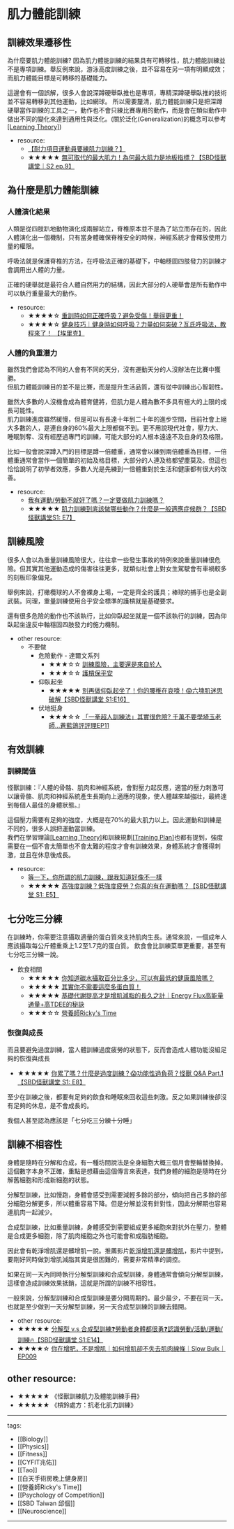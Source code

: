 # 肌力體能訓練

## 訓練效果遷移性
為什麼要肌力體能訓練? 因為肌力體能訓練的結果具有可轉移性，肌力體能訓練並不是專項訓練。舉反例來說，游泳高度訓練之後，並不容易在另一項有明顯成效；而肌力體能目標是可轉移的基礎能力。

這邊會有一個誤解，很多人會說深蹲硬舉臥推也是專項，專精深蹲硬舉臥推的技術並不容易轉移到其他運動，比如網球。
所以需要釐清，肌力體能訓練只是把深蹲硬舉當作訓練的工具之一，動作也不會只練比賽專用的動作，而是會在類似動作中做出不同的變化來達到通用性與泛化。(關於泛化(Generalization)的概念可以參考[[Learning Theory]](/Content/Article/Natural%20Science/Biology/Neuroscience/Learning%20Theory.html#header-5))

* resource:
  * [【耐力項目運動員要練肌力訓練？】](https://www.monstertraining.com.tw/2017/02/07/%e3%80%90%e8%80%90%e5%8a%9b%e9%a0%85%e7%9b%ae%e9%81%8b%e5%8b%95%e5%93%a1%e8%a6%81%e7%b7%b4%e8%82%8c%e5%8a%9b%e8%a8%93%e7%b7%b4%ef%bc%9f%e3%80%91/)
  * ★★★★★ [無可取代的最大肌力！為何最大肌力是地板指標？【SBD怪獸講堂｜S2 ep.9】](https://youtu.be/fgfVk_GtPMA)

## 為什麼是肌力體能訓練

### 人體演化結果
人類是從四肢趴地動物演化成兩腳站立，脊椎原本並不是為了站立而存在的，因此人體演化出一個機制，只有當身體確保脊椎安全的時候，神經系統才會釋放使用力量的權限。

呼吸法就是保護脊椎的方法，在呼吸法正確的基礎下，中軸穩固四肢發力的訓練才會調用出人體的力量。

正確的硬舉就是最符合人體自然用力的結構，因此大部分的人硬舉會是所有動作中可以執行重量最大的動作。

* resource:
  * ★★★★☆ [重訓時如何正確呼吸？避免受傷！舉得更重！](https://www.youtube.com/watch?v=-RqGaejME8o)
  * ★★★★☆ [健身技巧｜健身時如何呼吸？力量如何突破？瓦氏呼吸法，教程來了！ 【埃里克】](https://www.youtube.com/watch?v=5H-qRkogLl8)

### 人體的負重潛力
雖然我們會認為不同的人會有不同的天分，沒有運動天分的人沒辦法在比賽中獲勝。  
但肌力體能訓練目的並不是比賽，而是提升生活品質，還有從中訓練出心智韌性。  

雖然大多數的人沒機會成為體育健將，但肌力是人體為數不多具有極大的上限的成長可能性。  
肌力訓練進度雖然緩慢，但是可以有長達十年到二十年的進步空間，目前社會上絕大多數的人，是連自身的60%最大上限都做不到。更不用說現代社會，壓力大、睡眠剝奪、沒有經歷過專門的訓練，可能大部分的人根本遠遠不及自身的及格限。

比如一般會說深蹲入門的目標是蹲一倍體重，通常會以練到兩倍體重為目標，一倍體重通常會當作一個簡單的初始及格目標，大部分的人連及格都望塵莫及。但這也恰恰說明了初學者效應，多數人光是先練到一倍體重對於生活和健康都有很大的改善。
* resource:
  * [我有運動/勞動不就好了嗎？一定要做肌力訓練嗎？](https://www.monstertraining.com.tw/2019/01/28/%e6%88%91%e6%9c%89%e9%81%8b%e5%8b%95-%e5%8b%9e%e5%8b%95%e4%b8%8d%e5%b0%b1%e5%a5%bd%e4%ba%86%e5%97%8e%ef%bc%9f%e4%b8%80%e5%ae%9a%e8%a6%81%e5%81%9a%e8%82%8c%e5%8a%9b%e8%a8%93%e7%b7%b4%e5%97%8e%ef%bc%9f/)
  * ★★★★★ [肌力訓練到底該做哪些動作？什麼是一般適應症候群？【SBD怪獸講堂S1: E7】](https://youtu.be/Y3i2eZ25E9o)

## 訓練風險
很多人會以為重量訓練風險很大，往往拿一些發生事故的特例來說重量訓練很危險。但其實其他運動造成的傷害往往更多，就類似社會上對女生駕駛會有車禍較多的刻板印象偏見。

舉例來說，打橄欖球的人不會裸身上場，一定是齊全的護具；棒球的捕手也是全副武裝。同理，重量訓練使用合乎安全標準的護槓就是基礎要求。

還有很多危險的動作也不該執行，比如仰臥起坐就是一個不該執行的訓練，因為仰臥起坐違反中軸穩固四肢發力的施力機制。

* other resource:
  * 不要做
    * 危險動作 - 達爾文系列
      * ★★★☆☆ [訓練風險，主要還是來自於人](https://youtu.be/3KxAO6zhEyQ)
      * ★★★☆☆ [護槓保平安](https://youtu.be/FNyGpBzzfyk)
    * 仰臥起坐
      * ★★★★★ [別再做仰臥起坐了！你的腰椎在哀嚎！😱六塊肌迷思破解【SBD怪獸講堂 S1:E16】](https://www.youtube.com/watch?v=aXJSPmzsGKc)
    * 伏地挺身
      * ★★★☆☆ [「一拳超人訓練法」其實很危險? 千萬不要學埼玉老師...蒼藍鴿評評理EP11](https://www.youtube.com/watch?v=V1Pp1GlCRB8)


## 有效訓練

### 訓練閾值
怪獸訓練：『人體的骨骼、肌肉和神經系統，會對壓力起反應，適當的壓力刺激可以讓骨骼、肌肉和神經系統產生長期向上適應的現象，使人體越來越強壯，最終達到每個人最佳的身體狀態。』 

這個壓力需要有足夠的強度，大概是在70%的最大肌力以上。因此運動和訓練是不同的，很多人誤把運動當訓練。  
我們在學習理論[[Learning Theory]](/Content/Article/Natural%20Science/Biology/Neuroscience/Learning%20Theory)和訓練規劃[[Training Plan]](/Content/Article/Natural%20Science/Biology/Neuroscience/Training%20Plan)也都有提到，強度需要在一個不會太簡單也不會太難的程度才會有訓練效果，身體系統才會獲得刺激，並且在休息後成長。
* resource:
  * [等一下，你所謂的肌力訓練，跟我知道好像不一樣](https://www.monstertraining.com.tw/2019/01/28/%e7%ad%89%e4%b8%80%e4%b8%8b%ef%bc%8c%e4%bd%a0%e6%89%80%e8%ac%82%e7%9a%84%e8%82%8c%e5%8a%9b%e8%a8%93%e7%b7%b4%ef%bc%8c%e8%b7%9f%e6%88%91%e7%9f%a5%e9%81%93%e5%a5%bd%e5%83%8f%e4%b8%8d%e4%b8%80%e6%a8%a3/)
  * ★★★★★ [高強度訓練？低強度疲勞？你真的有在運動嗎？【SBD怪獸講堂 S1: E5】 ](https://youtu.be/lLI5-pbbn3w)

## 七分吃三分練
在訓練時，你需要注意攝取適量的蛋白質來支持肌肉生長。通常來說，一個成年人應該攝取每公斤體重乘上1.2至1.7克的蛋白質。
飲食會比訓練菜單更重要，甚至有七分吃三分練一說。

* 飲食相關
  * ★★★★★ [你知道碳水攝取百分比多少，可以有最低的健康風險嗎？](https://youtu.be/xqAo_9ZIhOY)
  * ★★★★★ [其實你不需要這麼多蛋白質！](https://www.youtube.com/watch?v=6cyWwGoLLok)
  * ★★★★★ [基礎代謝提高才是增肌減脂的長久之計｜Energy Flux高能量通量+高TDEE的秘訣](https://youtu.be/_gkLh2KpwKo)
  * ★★★☆☆ [營養師Ricky's Time](https://www.youtube.com/@RickysTime/videos)

### 恢復與成長
而且要避免過度訓練，當人體訓練過度疲勞的狀態下，反而會造成人體功能沒組足夠的恢復與成長

* ★★★★★ [你累了嗎？什麼是過度訓練？😱功能性過負荷？怪獸 Q&A Part.1【SBD怪獸講堂 S1: E8】](https://youtu.be/AyboJhRDQy8)

至少在訓練之後，都要有足夠的飲食和睡眠來回收這些刺激。反之如果訓練後卻沒有足夠的休息，是不會成長的。

我個人甚至認為應該是「七分吃三分練十分睡」

## 訓練不相容性
身體是隨時在分解和合成，有一種坊間說法是全身細胞大概三個月會整輪替換掉。這個數字本身不正確，重點是想藉由這個傳言來表達，我們身體的細胞是隨時在分解舊細胞和形成新細胞的狀態。

分解型訓練，比如慢跑，身體會感受到需要減輕多餘的部分，傾向把自己多餘的部分細胞分解更多，所以體重容易下降。但是分解並沒有針對性，因此分解期也容易連肌肉一起減少。

合成型訓練，比如重量訓練，身體感受到需要組成更多細胞來對抗外在壓力，整體是合成更多細胞，除了肌肉細胞之外也可能會和成脂肪細胞。

因此會有乾淨增肌還是髒增肌一說。推薦影片[乾淨增肌還是髒增肌](https://www.youtube.com/watch?v=9hEv1cWCcDs)，影片中提到，要剛好同時做到增肌減脂其實是很困難的，需要非常精準的調控。

如果在同一天內同時執行分解型訓練和合成型訓練，身體通常會傾向分解型訓練，這樣會造成訓練效果抵銷，這就是所謂的訓練不相容性。

一般來說，分解型訓練和合成型訓練是要分開周期的。最少最少，不要在同一天。也就是至少做到一天分解型訓練，另一天合成型訓練的訓練去錯開。


* other resource:
* ★★★★★ [分解型 v.s 合成型訓練❓勞動者身體都很勇❓認識勞動/活動/運動/訓練🔥【SBD怪獸講堂 S1:E14】](https://youtu.be/Sn3tAPMRWHw)
* ★★★★☆ [你在增肥，不是增肌｜如何增肌卻不失去肌肉線條｜Slow Bulk｜EP009](https://www.youtube.com/watch?v=SkUBFMTu6b4)

## other resource:
* ★★★★★ 《怪獸訓練肌力及體能訓練手冊》
* ★★★★★ 《槓鈴處方：抗老化肌力訓練》

---
tags:
  - [[Biology]]
  - [[Physics]]
  - [[Fitness]]  
  - [[CYFIT兆佑]]
  - [[Tao]]
  - [[白天手術房晚上健身房]]
  - [[營養師Ricky's Time]]
  - [[Psychology of Competition]]
  - [[SBD Taiwan 邱個]]
  - [[Neuroscience]]

---